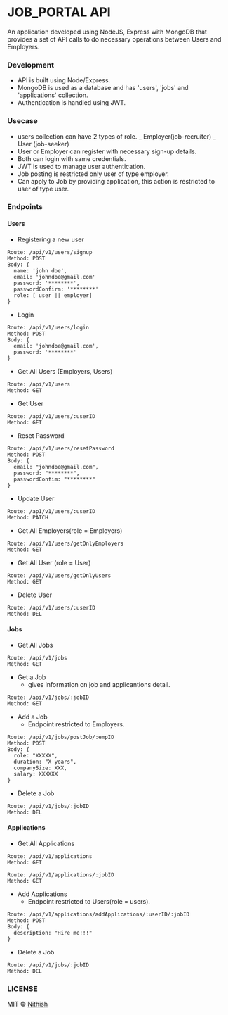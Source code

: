 # JOB_PORTAL API

An application developed using NodeJS, Express with MongoDB that provides a set of API calls to do necessary operations between Users and Employers.

### Development

- API is built using Node/Express.
- MongoDB is used as a database and has 'users', 'jobs' and 'applications' collection.
- Authentication is handled using JWT.

### Usecase

- users collection can have 2 types of role. _ Employer(job-recruiter) _ User (job-seeker)
- User or Employer can register with necessary sign-up details.
- Both can login with same credentials.
- JWT is used to manage user authentication.
- Job posting is restricted only user of type employer.
- Can apply to Job by providing application, this action is restricted to user of type user.

### Endpoints

#### Users

- Registering a new user

```
Route: /api/v1/users/signup
Method: POST
Body: {
  name: 'john doe',
  email: 'johndoe@gmail.com'
  password: '********',
  passwordConfirm: '********'
  role: [ user || employer]
}
```

- Login

```
Route: /api/v1/users/login
Method: POST
Body: {
  email: 'johndoe@gmail.com',
  password: '********'
}
```

- Get All Users (Employers, Users)

```
Route: /api/v1/users
Method: GET
```

- Get User

```
Route: /api/v1/users/:userID
Method: GET
```

- Reset Password

```
Route: /api/v1/users/resetPassword
Method: POST
Body: {
  email: "johndoe@gmail.com",
  password: "********",
  passwordConfim: "********"
}
```

- Update User

```
Route: /ap1/v1/users/:userID
Method: PATCH

```

- Get All Employers(role = Employers)

```
Route: /api/v1/users/getOnlyEmployers
Method: GET
```

- Get All User (role = User)

```
Route: /api/v1/users/getOnlyUsers
Method: GET
```

- Delete User

```
Route: /api/v1/users/:userID
Method: DEL
```

#### Jobs

- Get All Jobs

```
Route: /api/v1/jobs
Method: GET
```

- Get a Job
  - gives information on job and applicantions detail.

```
Route: /api/v1/jobs/:jobID
Method: GET
```

- Add a Job
  - Endpoint restricted to Employers.

```
Route: /api/v1/jobs/postJob/:empID
Method: POST
Body: {
  role: "XXXXX",
  duration: "X years",
  companySize: XXX,
  salary: XXXXXX
}
```

- Delete a Job

```
Route: /api/v1/jobs/:jobID
Method: DEL
```

#### Applications

- Get All Applications

```
Route: /api/v1/applications
Method: GET
```

```
Route: /api/v1/applications/:jobID
Method: GET
```

- Add Applications
  - Endpoint restricted to Users(role = users).

```
Route: /api/v1/applications/addApplications/:userID/:jobID
Method: POST
Body: {
  description: "Hire me!!!"
}
```

- Delete a Job

```
Route: /api/v1/jobs/:jobID
Method: DEL
```

### LICENSE

MIT © [Nithish](https://nithishravindra.com)
